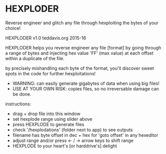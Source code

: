# HEXPLODER
Reverse engineer and glitch any file through hexploiting the bytes of your choice!

HEXPLODER v1.0
teddavis.org 2015-16

HEXPLODER helps you reverse engineer any file [format] 
by going through a range of bytes and injecting hex value 'FF' (max value) 
at each offset within a duplicate of the file. 

by precisely mishandling each byte of the format, 
you'll discover sweet spots in the code for further hexploitations! 

* WARNING: can easily generate gigabytes of data when using big files!
* USE AT YOUR OWN RISK: copies files, so no irreversable damage can be done.

instructions:
- drag + drop file into this window
- set hexplode range using slider above
- press HEXPLODE to generate files
- check '/hexplodations' (folder next to app) to see outputs
- filename has byte offset in dec + hex for 'goto offset' in any hexeditor 
- adjust range and/or press <- / -> arrow keys to shift range 
- HEXPLODE to your heart's [or harddrive's] delight
